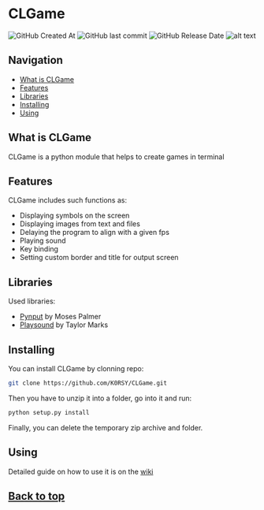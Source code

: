 # CLGame
![GitHub Created At](https://img.shields.io/github/created-at/K0RSY/CLGame) ![GitHub last commit](https://img.shields.io/github/last-commit/K0RSY/CLGame) ![GitHub Release Date](https://img.shields.io/github/release-date/K0RSY/CLGame)
![alt text](https://i.imgur.com/YAWAtC4.png)

## Navigation
- [What is CLGame](#what-is-clgame)
- [Features](#features)
- [Libraries](#libraries)
- [Installing](#installing)
- [Using](#using)

## What is CLGame
CLGame is a python module that helps to create games in terminal

## Features
CLGame includes such functions as:
- Displaying symbols on the screen
- Displaying images from text and files
- Delaying the program to align with a given fps
- Playing sound
- Key binding
- Setting custom border and title for output screen

## Libraries
Used libraries:
- [Pynput](https://github.com/moses-palmer/pynput) by Moses Palmer
- [Playsound](https://github.com/TaylorSMarks/playsound) by Taylor Marks

## Installing
You can install CLGame by clonning repo:
```bash
git clone https://github.com/K0RSY/CLGame.git
```
Then you have to unzip it into a folder, go into it and run:
```bash
python setup.py install
```
Finally, you can delete the temporary zip archive and folder.

## Using
Detailed guide on how to use it is on the [wiki](https://github.com/K0RSY/CLGame/wiki)

## [Back to top](#clgame)
